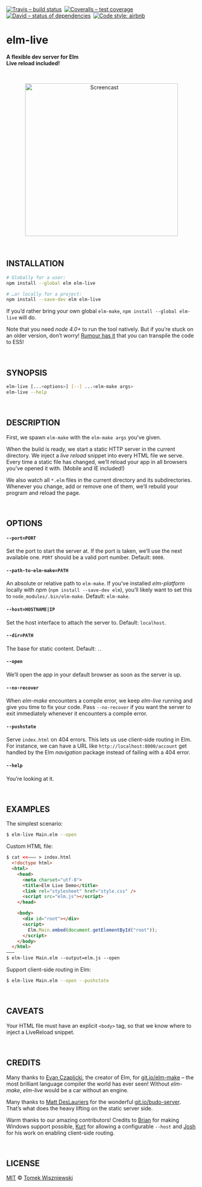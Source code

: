 [![Travis – build status
](https://img.shields.io/travis/tomekwi/elm-live/master.svg?style=flat-square
)](https://travis-ci.org/tomekwi/elm-live
) [![Coveralls – test coverage
](https://img.shields.io/coveralls/tomekwi/elm-live.svg?style=flat-square
)](https://coveralls.io/r/tomekwi/elm-live
) [![David – status of dependencies
](https://img.shields.io/david/tomekwi/elm-live.svg?style=flat-square
)](https://david-dm.org/tomekwi/elm-live
) [![Code style: airbnb
](https://img.shields.io/badge/code%20style-airbnb-777777.svg?style=flat-square
)](https://github.com/airbnb/javascript
)




# elm-live

**A flexible dev server for Elm  
Live reload included!**




<a id="/screenshot"></a>&nbsp;

<p align="center"><img
  alt="Screencast"
  src="https://cdn.rawgit.com/tomekwi/elm-live/b990094/screencast.gif"
  title="Sweet, isn’t it?"
  width="405"
/></p>




<a id="/installation"></a>&nbsp;

## INSTALLATION

```sh
# Globally for a user:
npm install --global elm elm-live

# …or locally for a project:
npm install --save-dev elm elm-live
```

If you’d rather bring your own global `elm-make`, `npm install --global elm-live` will do.

Note that you need *node 4.0+* to run the tool natively. But if you’re stuck on an older version, don’t worry! [Rumour has it](https://github.com/tomekwi/elm-live/issues/2#issuecomment-156698732) that you can transpile the code to ES5!




<a id="/synopsis"></a>&nbsp;

## SYNOPSIS

```sh
elm-live [...<options>] [--] ...<elm-make args>  
elm-live --help
```




<a id="/description"></a>&nbsp;

## DESCRIPTION

First, we spawn `elm-make` with the `elm-make args` you’ve given.

When the build is ready, we start a static HTTP server in the current directory. We inject a _live reload_ snippet into every HTML file we serve. Every time a static file has changed, we’ll reload your app in all browsers you’ve opened it with. (Mobile and IE included!)

We also watch all `*.elm` files in the current directory and its subdirectories. Whenever you change, add or remove one of them, we’ll rebuild your program and reload the page.




<a id="/options"></a>&nbsp;

## OPTIONS

#### `--port=PORT`
Set the port to start the server at. If the port is taken, we’ll use the next available one. `PORT` should be a valid port number. Default: `8000`.

#### `--path-to-elm-make=PATH`
An absolute or relative path to `elm-make`. If you’ve installed _elm-platform_ locally with _npm_ (`npm install --save-dev elm`), you’ll likely want to set this to `node_modules/.bin/elm-make`. Default: `elm-make`.

#### `--host=HOSTNAME|IP`
Set the host interface to attach the server to. Default: `localhost`.

#### `--dir=PATH`
The base for static content. Default: `.`.

#### `--open`
We’ll open the app in your default browser as soon as the server is up.

#### `--no-recover`
When _elm-make_ encounters a compile error, we keep _elm-live_ running and give you time to fix your code. Pass `--no-recover` if you want the server to exit immediately whenever it encounters a compile error.

#### `--pushstate`
Serve `index.html` on 404 errors. This lets us use client-side routing in Elm. For instance, we can have a URL like `http://localhost:8000/account` get handled by the Elm _navigation_ package instead of failing with a 404 error.

#### `--help`
You’re looking at it.




<a id="/examples"></a>&nbsp;

## EXAMPLES

The simplest scenario:

```sh
$ elm-live Main.elm --open
```

Custom HTML file:

```html
$ cat <<——— > index.html
  <!doctype html>
  <html>
    <head>
      <meta charset="utf-8">
      <title>Elm Live Demo</title>
      <link rel="stylesheet" href="style.css" />
      <script src="elm.js"></script>
    </head>

    <body>
      <div id="root"></div>
      <script>
        Elm.Main.embed(document.getElementById("root"));
      </script>
    </body>
  </html>
———
$ elm-live Main.elm --output=elm.js --open
```

Support client-side routing in Elm:

```sh
$ elm-live Main.elm --open --pushstate
```


<a id="/caveats"></a>&nbsp;

## CAVEATS

Your HTML file must have an explicit `<body>` tag, so that we know where to inject a LiveReload snippet.




<a id="/credits"></a>&nbsp;

## CREDITS

Many thanks to [Evan Czaplicki](https://github.com/evancz), the creator of Elm, for [git.io/elm-make](https://git.io/elm-make) – the most brilliant language compiler the world has ever seen! Without _elm-make_, _elm-live_ would be a car without an engine.

Many thanks to [Matt DesLauriers](https://github.com/mattdesl) for the wonderful [git.io/budo-server](https://git.io/budo-server). That’s what does the heavy lifting on the static server side.

Warm thanks to our amazing contributors! Credits to [Brian](https://github.com/bdukes) for making Windows support possible, [Kurt](https://github.com/kbsymanz) for allowing a configurable `--host` and [Josh](https://github.com/joshmh) for his work on enabling client-side routing.




<a id="/license"></a>&nbsp;

## LICENSE

[MIT](https://git.io/elm-live.License) © [Tomek Wiszniewski](https://github.com/tomekwi)
